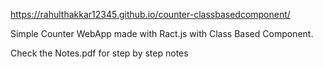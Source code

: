 https://rahulthakkar12345.github.io/counter-classbasedcomponent/


Simple Counter WebApp made with Ract.js with Class Based Component.

Check the Notes.pdf for step by step notes
